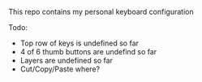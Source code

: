 This repo contains my personal keyboard configuration

Todo: 
- Top row of keys is undefined so far
- 4 of 6 thumb buttons are undefind so far
- Layers are undefined so far
- Cut/Copy/Paste where?
